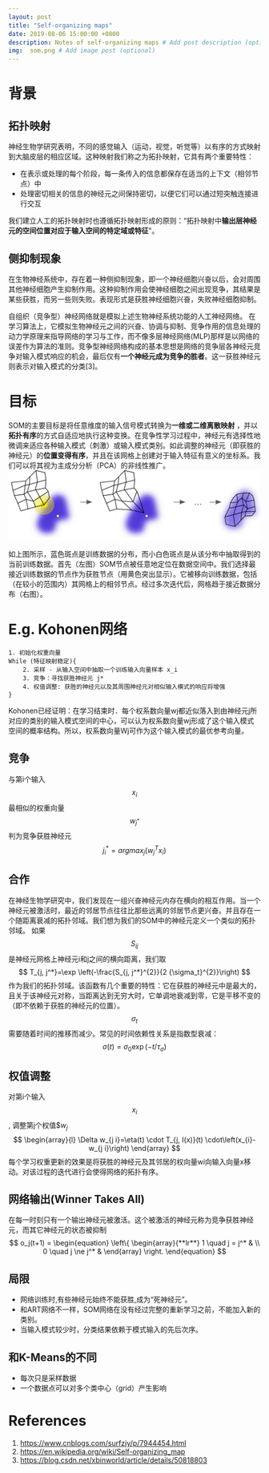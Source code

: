 ```yaml
---
layout: post
title: "Self-organizing maps"
date: 2019-08-06 15:00:00 +0800
description: Notes of self-organizing maps # Add post description (optional)
img:  som.png # Add image post (optional)
---
```


# 背景
## 拓扑映射
神经生物学研究表明，不同的感觉输入（运动，视觉，听觉等）以有序的方式映射到大脑皮层的相应区域。这种映射我们称之为拓扑映射，它具有两个重要特性：
- 在表示或处理的每个阶段，每一条传入的信息都保存在适当的上下文（相邻节点）中
- 处理密切相关的信息的神经元之间保持密切，以便它们可以通过短突触连接进行交互

我们建立人工的拓扑映射时也遵循拓扑映射形成的原则：“拓扑映射中**输出层神经元的空间位置对应于输入空间的特定域或特征**"。

## 侧抑制现象
在生物神经系统中，存在着一种侧抑制现象，即一个神经细胞兴奋以后，会对周围其他神经细胞产生抑制作用。这种抑制作用会使神经细胞之间出现竞争，其结果是某些获胜，而另一些则失败。表现形式是获胜神经细胞兴奋，失败神经细胞抑制。

自组织（竞争型）神经网络就是模拟上述生物神经系统功能的人工神经网络。 在学习算法上，它模拟生物神经元之间的兴奋、协调与抑制、竞争作用的信息处理的动力学原理来指导网络的学习与工作，而不像多层神经网络(MLP)那样是以网络的误差作为算法的准则。竞争型神经网络构成的基本思想是网络的竞争层各神经元竞争对输入模式响应的机会，最后仅有**一个神经元成为竞争的胜者**。这一获胜神经元则表示对输入模式的分类[3]。

# 目标
SOM的主要目标是将任意维度的输入信号模式转换为**一维或二维离散映射** ，并以**拓扑有序**的方式自适应地执行这种变换。在竞争性学习过程中，神经元有选择性地微调来适应各种输入模式（刺激）或输入模式类别。如此调整的神经元（即获胜的神经元）的**位置变得有序**，并且在该网格上创建对于输入特征有意义的坐标系。我们可以将其视为主成分分析（PCA）的非线性推广。
![som](../assets/img/SOM/som.png)

如上图所示，蓝色斑点是训练数据的分布，而小白色斑点是从该分布中抽取得到的当前训练数据。首先（左图）SOM节点被任意地定位在数据空间中。我们选择最接近训练数据的节点作为获胜节点（用黄色突出显示）。它被移向训练数据，包括（在较小的范围内）其网格上的相邻节点。经过多次迭代后，网格趋于接近数据分布（右图）。

# E.g. Kohonen网络

```
1. 初始化权重向量
While (特征映射稳定){
    2. 采样 - 从输入空间中抽取一个训练输入向量样本 x_i
    3. 竞争：寻找获胜神经元 j*
    4. 权值调整: 获胜的神经元以及其周围神经元对相似输入模式的响应将增强
}
```

Kohonen已经证明：在学习结束时．每个权系数向量wj都近似落入到由神经元j所对应的类别的输入模式空间的中心，可以认为权系数向量wj形成了这个输入模式空间的概率结构。所以，权系数向量Wj可作为这个输入模式的最优参考向量。

## 竞争
与第i个输入$$x_i$$最相似的权重向量$$w_{j^*}$$判为竞争获胜神经元
$$ j_i^* = argmax_{j} ( { {w}_j }^T x_i ) $$

## 合作
在神经生物学研究中，我们发现在一组兴奋神经元内存在横向的相互作用。当一个神经元被激活时，最近的邻居节点往往比那些远离的邻居节点更兴奋。并且存在一个随距离衰减的拓扑邻域。我们想为我们的SOM中的神经元定义一个类似的拓扑邻域。 如果$$S_{ij}$$是神经元网格上神经元i和j之间的横向距离，我们取
$$
T_{j, j^*}=\exp \left(-\frac{S_{j, j^*}^{2}}{2 {\sigma_t}^{2}}\right)
$$
作为我们的拓扑邻域。该函数有几个重要的特性：它在获胜的神经元中是最大的，且关于该神经元对称，当距离达到无穷大时，它单调地衰减到零，它是平移不变的（即不依赖于获胜的神经元的位置）。$$\sigma_t$$需要随着时间的推移而减少。常见的时间依赖性关系是指数型衰减：
$$
\sigma(t)=\sigma_{0} \exp \left(-t / \tau_{\sigma}\right)
$$

## 权值调整
对第i个输入$$x_i$$, 调整第j个权值$$w_j$
$$
\begin{array}{l}
\Delta w_{j i}=\eta(t) \cdot T_{j, I(x)}(t) \cdot\left(x_{i}-w_{j i}\right)
\end{array}
$$
每个学习权重更新的效果是将获胜的神经元及其邻居的权向量wi向输入向量x移动。对该过程的迭代进行会使得网络的拓扑有序。

## 网络输出(Winner Takes All)
在每一时刻只有一个输出神经元被激活。这个被激活的神经元称为竞争获胜神经元，而其它神经元的状态被抑制
$$ o_j(t+1) = \begin{equation}  
\left\{  
             \begin{array}{**lr**}  
             1 \quad j = j^* &   \\  
             0 \quad j \ne j^* &    
             \end{array}  
\right.  
\end{equation}  
$$

## 局限
- 网络训练时,有些神经元始终不能获胜,成为“死神经元”。
- 和ART网络不一样，SOM网络在没有经过完整的重新学习之前，不能加入新的类别。
- 当输入模式较少时，分类结果依赖于模式输入的先后次序。

## 和K-Means的不同
- 每次只是采样数据
- 一个数据点可以对多个类中心（grid）产生影响 


# References
1. https://www.cnblogs.com/surfzjy/p/7944454.html
2. https://en.wikipedia.org/wiki/Self-organizing_map 
3. https://blog.csdn.net/xbinworld/article/details/50818803
